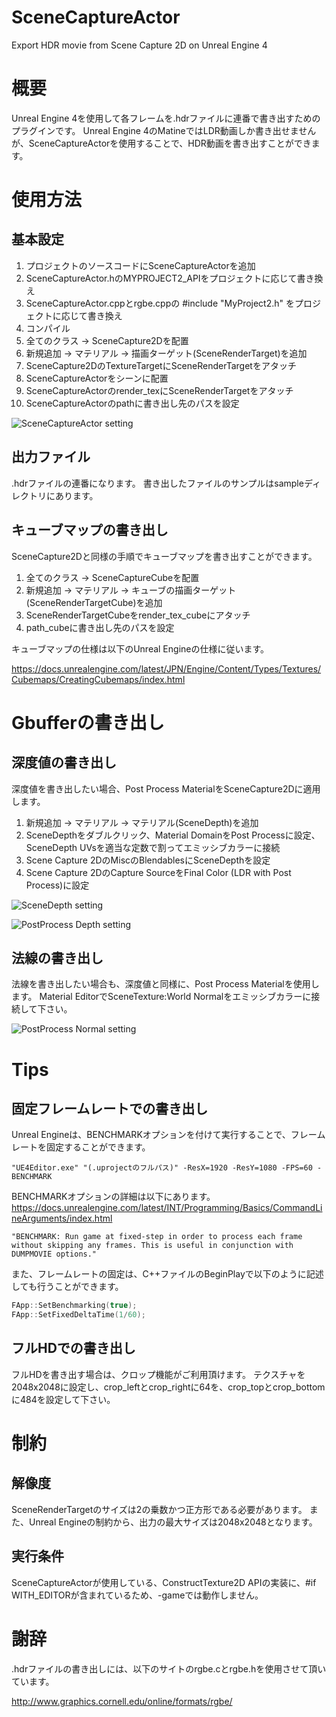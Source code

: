 # SceneCaptureActor
Export HDR movie from Scene Capture 2D on Unreal Engine 4

# 概要

Unreal Engine 4を使用して各フレームを.hdrファイルに連番で書き出すためのプラグインです。
Unreal Engine 4のMatineではLDR動画しか書き出せませんが、SceneCaptureActorを使用することで、HDR動画を書き出すことができます。

# 使用方法

## 基本設定

1. プロジェクトのソースコードにSceneCaptureActorを追加
2. SceneCaptureActor.hのMYPROJECT2_APIをプロジェクトに応じて書き換え
3. SceneCaptureActor.cppとrgbe.cppの #include "MyProject2.h" をプロジェクトに応じて書き換え
4. コンパイル
5. 全てのクラス -> SceneCapture2Dを配置
6. 新規追加 -> マテリアル -> 描画ターゲット(SceneRenderTarget)を追加
7. SceneCapture2DのTextureTargetにSceneRenderTargetをアタッチ
8. SceneCaptureActorをシーンに配置
9. SceneCaptureActorのrender_texにSceneRenderTargetをアタッチ
10. SceneCaptureActorのpathに書き出し先のパスを設定

![SceneCaptureActor setting](https://github.com/abars/SceneCaptureActor/blob/master/setting/SceneCaptureActorSetting.png)

## 出力ファイル

.hdrファイルの連番になります。
書き出したファイルのサンプルはsampleディレクトリにあります。

## キューブマップの書き出し

SceneCapture2Dと同様の手順でキューブマップを書き出すことができます。

1. 全てのクラス -> SceneCaptureCubeを配置
2. 新規追加 -> マテリアル -> キューブの描画ターゲット(SceneRenderTargetCube)を追加
3. SceneRenderTargetCubeをrender_tex_cubeにアタッチ
4. path_cubeに書き出し先のパスを設定

キューブマップの仕様は以下のUnreal Engineの仕様に従います。

https://docs.unrealengine.com/latest/JPN/Engine/Content/Types/Textures/Cubemaps/CreatingCubemaps/index.html

# Gbufferの書き出し

## 深度値の書き出し

深度値を書き出したい場合、Post Process MaterialをSceneCapture2Dに適用します。

1. 新規追加 -> マテリアル -> マテリアル(SceneDepth)を追加
2. SceneDepthをダブルクリック、Material DomainをPost Processに設定、SceneDepth UVsを適当な定数で割ってエミッシブカラーに接続
3. Scene Capture 2DのMiscのBlendablesにSceneDepthを設定
4. Scene Capture 2DのCapture SourceをFinal Color (LDR with Post Process)に設定

![SceneDepth setting](https://github.com/abars/SceneCaptureActor/blob/master/setting/SceneDepthMaterial.png)

![PostProcess Depth setting](https://github.com/abars/SceneCaptureActor/blob/master/setting/SetDepthPostEffect.png)

## 法線の書き出し

法線を書き出したい場合も、深度値と同様に、Post Process Materialを使用します。
Material EditorでSceneTexture:World Normalをエミッシブカラーに接続して下さい。

![PostProcess Normal setting](https://github.com/abars/SceneCaptureActor/blob/master/setting/SetNormalPostEffect.png)

# Tips

## 固定フレームレートでの書き出し

Unreal Engineは、BENCHMARKオプションを付けて実行することで、フレームレートを固定することができます。

```
"UE4Editor.exe" "(.uprojectのフルパス)" -ResX=1920 -ResY=1080 -FPS=60 -BENCHMARK
```

BENCHMARKオプションの詳細は以下にあります。
https://docs.unrealengine.com/latest/INT/Programming/Basics/CommandLineArguments/index.html

```
"BENCHMARK: Run game at fixed-step in order to process each frame without skipping any frames. This is useful in conjunction with DUMPMOVIE options."
```

また、フレームレートの固定は、C++ファイルのBeginPlayで以下のように記述しても行うことができます。

```c
FApp::SetBenchmarking(true);
FApp::SetFixedDeltaTime(1/60);
```

## フルHDでの書き出し

フルHDを書き出す場合は、クロップ機能がご利用頂けます。
テクスチャを2048x2048に設定し、crop_leftとcrop_rightに64を、crop_topとcrop_bottomに484を設定して下さい。

# 制約

## 解像度

SceneRenderTargetのサイズは2の乗数かつ正方形である必要があります。
また、Unreal Engineの制約から、出力の最大サイズは2048x2048となります。

## 実行条件

SceneCaptureActorが使用している、ConstructTexture2D APIの実装に、#if WITH_EDITORが含まれているため、-gameでは動作しません。

# 謝辞

.hdrファイルの書き出しには、以下のサイトのrgbe.cとrgbe.hを使用させて頂いています。

http://www.graphics.cornell.edu/online/formats/rgbe/
